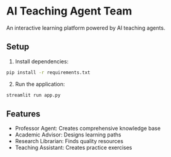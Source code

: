 # AI Teaching Agent Team

An interactive learning platform powered by AI teaching agents.

## Setup

1. Install dependencies:
```bash
pip install -r requirements.txt
```

2. Run the application:
```bash
streamlit run app.py
```

## Features

- Professor Agent: Creates comprehensive knowledge base
- Academic Advisor: Designs learning paths
- Research Librarian: Finds quality resources
- Teaching Assistant: Creates practice exercises

